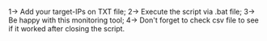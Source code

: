 1-> Add your target-IPs on TXT file;
2-> Execute the script via .bat file;
3-> Be happy with this monitoring tool;
4-> Don't forget to check csv file to see if it worked after closing the script.
